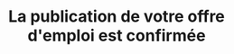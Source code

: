 ---
layout: offres-emploi_index
title: La publication de votre offre d'emploi est confirmée
tab6: true
description:
intro: Merci de votre confiance :-)
permalink: /recruter/confirmation-publication-offre-emploi/
---